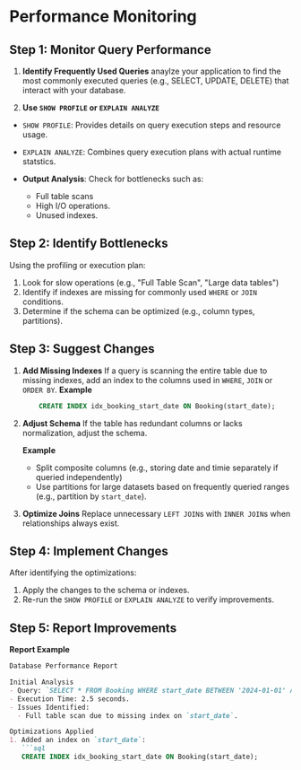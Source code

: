 # Performance Monitoring

## **Step 1: Monitor Query Performance**
1. **Identify Frequently Used Queries** anaylze your application to find the most commonly executed queries (e.g., SELECT, UPDATE, DELETE) that interact with your database.

2. **Use `SHOW PROFILE` or `EXPLAIN ANALYZE`**
-  `SHOW PROFILE`: Provides details on query execution steps and resource usage.
- `EXPLAIN ANALYZE`: Combines query execution plans with actual runtime statstics.

- **Output Analysis**: Check for bottlenecks such as:
    - Full table scans
    - High I/O operations.
    - Unused indexes.

## **Step 2: Identify Bottlenecks**
Using the profiling or execution plan:
1. Look for slow operations (e.g., "Full Table Scan", "Large data tables")
2. Identify if indexes are missing for commonly used `WHERE` or `JOIN` conditions.
3. Determine if the schema can be optimized (e.g., column types, partitions).

## **Step 3: Suggest Changes**
1. **Add Missing Indexes** If a query is scanning the entire table due to missing indexes, add an index to the columns used in `WHERE`, `JOIN` or `ORDER BY`.
    **Example**
    ```sql
        CREATE INDEX idx_booking_start_date ON Booking(start_date);
    ```

2. **Adjust Schema** If the table has redundant columns or lacks normalization, adjust the schema.

    **Example**
    - Split composite columns (e.g., storing date and timie separately if queried independently)
    - Use partitions for large datasets based on frequently queried ranges (e.g., partition by `start_date`).

3. **Optimize Joins** Replace unnecessary `LEFT JOIN`s with `INNER JOIN`s when relationships always exist.

## **Step 4: Implement Changes**
After identifying the optimizations:
1. Apply the changes to the schema or indexes.
2. Re-run the `SHOW PROFILE` or `EXPLAIN ANALYZE` to verify improvements.

## **Step 5: Report Improvements**
**Report Example**

```markdown
Database Performance Report

Initial Analysis
- Query: `SELECT * FROM Booking WHERE start_date BETWEEN '2024-01-01' AND '2024-12-31';`
- Execution Time: 2.5 seconds.
- Issues Identified:
  - Full table scan due to missing index on `start_date`.

Optimizations Applied
1. Added an index on `start_date`:
   ```sql
   CREATE INDEX idx_booking_start_date ON Booking(start_date);
```
```
